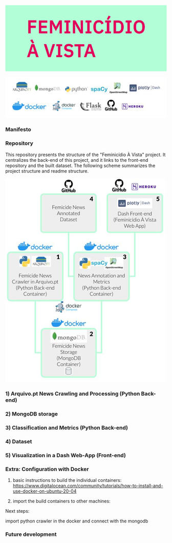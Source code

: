 ![main_title](https://github.com/paulafortuna/images/blob/main/main_title.png)

![main_icons](https://github.com/paulafortuna/images/blob/main/icons_2.jpg)

### Manifesto


### Repository
This repository presents the structure of the "Feminicídio À Vista" project. It centralizes the back-end of this project, and it links to the front-end repository and the built dataset. The following scheme summarizes the project structure and readme structure.

![project_structure](https://github.com/paulafortuna/images/blob/main/feminicidio(4).jpg)


### 1) Arquivo.pt News Crawling and Processing (Python Back-end)
### 2) MongoDB storage
### 3) Classification and Metrics (Python Back-end)
### 4) Dataset
### 5) Visualization in a Dash Web-App (Front-end)

### Extra: Configuration with Docker




1) basic instructions to build the individual containers:
https://www.digitalocean.com/community/tutorials/how-to-install-and-use-docker-on-ubuntu-20-04

2) import the build containers to other machines:

Next steps:

import python crawler in the docker and connect with the mongodb

### Future development
